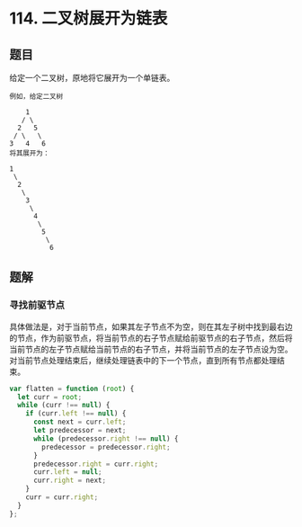 # 114. 二叉树展开为链表

## 题目

给定一个二叉树，原地将它展开为一个单链表。

```auto
例如，给定二叉树

    1
   / \
  2   5
 / \   \
3   4   6
将其展开为：

1
 \
  2
   \
    3
     \
      4
       \
        5
         \
          6
```

## 题解

### 寻找前驱节点

具体做法是，对于当前节点，如果其左子节点不为空，则在其左子树中找到最右边的节点，作为前驱节点，将当前节点的右子节点赋给前驱节点的右子节点，然后将当前节点的左子节点赋给当前节点的右子节点，并将当前节点的左子节点设为空。对当前节点处理结束后，继续处理链表中的下一个节点，直到所有节点都处理结束。

```JavaScript
var flatten = function (root) {
  let curr = root;
  while (curr !== null) {
    if (curr.left !== null) {
      const next = curr.left;
      let predecessor = next;
      while (predecessor.right !== null) {
        predecessor = predecessor.right;
      }
      predecessor.right = curr.right;
      curr.left = null;
      curr.right = next;
    }
    curr = curr.right;
  }
};

```
